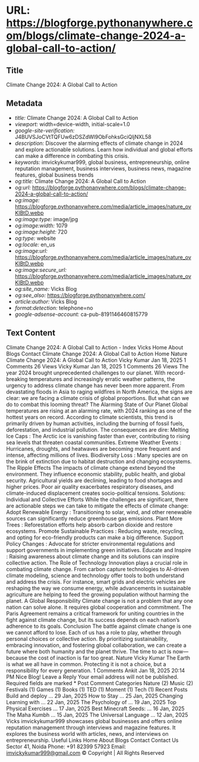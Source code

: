 # URL: https://blogforge.pythonanywhere.com/blogs/climate-change-2024-a-global-call-to-action/

## Title

Climate Change 2024: A Global Call to Action

## Metadata

- *title:* Climate Change 2024: A Global Call to Action
- *viewport:* width=device-width, initial-scale=1.0
- *google-site-verification:* J4BUVSJoCVtTQFUw6zDSZdWl9ObFohksGciQljNXL58
- *description:* Discover the alarming effects of climate change in 2024 and explore actionable solutions. Learn how individual and global efforts can make a difference in combating this crisis.
- *keywords:* imvickykumar999, global business, entrepreneurship, online reputation management, business interviews, business news, magazine features, global business trends
- *og:title:* Climate Change 2024: A Global Call to Action
- *og:url:* https://blogforge.pythonanywhere.com/blogs/climate-change-2024-a-global-call-to-action/
- *og:image:* https://blogforge.pythonanywhere.com/media/article_images/nature_ovKIBtD.webp
- *og:image:type:* image/jpg
- *og:image:width:* 1079
- *og:image:height:* 720
- *og:type:* website
- *og:locale:* en_us
- *og:image:url:* https://blogforge.pythonanywhere.com/media/article_images/nature_ovKIBtD.webp
- *og:image:secure_url:* https://blogforge.pythonanywhere.com/media/article_images/nature_ovKIBtD.webp
- *og:site_name:* Vicks Blog
- *og:see_also:* https://blogforge.pythonanywhere.com/
- *article:author:* Vicks Blog
- *format:detection:* telephone=no
- *google-adsense-account:* ca-pub-8191146460815779

## Text Content

Climate Change 2024: A Global Call to Action - Index Vicks Home About Blogs Contact Climate Change 2024: A Global Call to Action Home Nature Climate Change 2024: A Global Call to Action Vicky Kumar Jan 18, 2025 1 Comments 26 Views Vicky Kumar Jan 18, 2025 1 Comments 26 Views The year 2024 brought unprecedented challenges to our planet. With record-breaking temperatures and increasingly erratic weather patterns, the urgency to address climate change has never been more apparent. From devastating floods in Asia to raging wildfires in North America, the signs are clear: we are facing a climate crisis of global proportions. But what can we do to combat this looming threat? The Alarming State of Our Planet Global temperatures are rising at an alarming rate, with 2024 ranking as one of the hottest years on record. According to climate scientists, this trend is primarily driven by human activities, including the burning of fossil fuels, deforestation, and industrial pollution. The consequences are dire: Melting Ice Caps : The Arctic ice is vanishing faster than ever, contributing to rising sea levels that threaten coastal communities. Extreme Weather Events : Hurricanes, droughts, and heatwaves are becoming more frequent and intense, affecting millions of lives. Biodiversity Loss : Many species are on the brink of extinction due to habitat destruction and changing ecosystems. The Ripple Effects The impacts of climate change extend beyond the environment. They influence economic stability, public health, and global security. Agricultural yields are declining, leading to food shortages and higher prices. Poor air quality exacerbates respiratory diseases, and climate-induced displacement creates socio-political tensions. Solutions: Individual and Collective Efforts While the challenges are significant, there are actionable steps we can take to mitigate the effects of climate change: Adopt Renewable Energy : Transitioning to solar, wind, and other renewable sources can significantly reduce greenhouse gas emissions. Plant More Trees : Reforestation efforts help absorb carbon dioxide and restore ecosystems. Promote Sustainable Practices : Reducing waste, recycling, and opting for eco-friendly products can make a big difference. Support Policy Changes : Advocate for stricter environmental regulations and support governments in implementing green initiatives. Educate and Inspire : Raising awareness about climate change and its solutions can inspire collective action. The Role of Technology Innovation plays a crucial role in combating climate change. From carbon capture technologies to AI-driven climate modeling, science and technology offer tools to both understand and address the crisis. For instance, smart grids and electric vehicles are reshaping the way we consume energy, while advancements in sustainable agriculture are helping to feed the growing population without harming the planet. A Global Responsibility Climate change is not a problem that any one nation can solve alone. It requires global cooperation and commitment. The Paris Agreement remains a critical framework for uniting countries in the fight against climate change, but its success depends on each nation’s adherence to its goals. Conclusion The battle against climate change is one we cannot afford to lose. Each of us has a role to play, whether through personal choices or collective action. By prioritizing sustainability, embracing innovation, and fostering global collaboration, we can create a future where both humanity and the planet thrive. The time to act is now—because the cost of inaction is far too great. Nature Vicky Kumar The Earth is what we all have in common. Protecting it is not a choice, but a responsibility for every generation. 1 Comments Ankit Jan 18, 2025 20:14 PM Nice Blog! Leave a Reply Your email address will not be published. Required fields are marked * Post Comment Categories Nature (2) Music (2) Festivals (1) Games (1) Books (1) TED (1) Moment (1) Tech (1) Recent Posts Build and deploy … 29 Jan, 2025 How to Stay … 25 Jan, 2025 Changing Learning with … 22 Jan, 2025 The Psychology of … 19 Jan, 2025 Top Physical Exercises … 17 Jan, 2025 Best Minecraft Seeds: … 16 Jan, 2025 The Maha Kumbh … 15 Jan, 2025 The Universal Language … 12 Jan, 2025 Vicks imvickykumar999 showcases global businesses and offers online reputation management through interviews and magazine features. It explores the business world with articles, news, and interviews on entrepreneurship. Useful Links Home About Blogs Contact Contact Us Sector 41, Noida Phone: +91 82399 57923 Email: imvickykumar999@gmail.com © Copyright | All Rights Reserved
